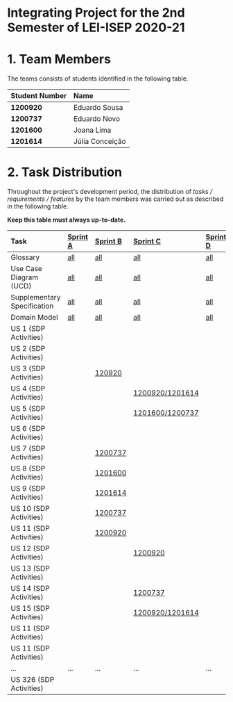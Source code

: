 # Integrating Project for the 2nd Semester of LEI-ISEP 2020-21

# 1. Team Members

The teams consists of students identified in the following table.

| Student Number   | Name                        |
| :--------------- | :-------------------------- |
| **1200920**      | Eduardo Sousa               |
| **1200737**      | Eduardo Novo                |
| **1201600**      | Joana Lima                  |
| **1201614**      | Júlia Conceição             |

# 2. Task Distribution ###

Throughout the project's development period, the distribution of _tasks / requirements / features_ by the team members
was carried out as described in the following table.

**Keep this table must always up-to-date.**

| Task                           | [Sprint A](SprintA/README.md)  | [Sprint B](SprintB/README.md)                  | [Sprint C](SprintC/README.md)           | [Sprint D](SprintD/README.md)  |
| :----------------------------- | :----------------------------- | :-----------------------------------------     | :-----------------------------          | :----------------------------- |
| Glossary                       | [all](SprintA/Glossary.md)     | [all](SprintB/Glossary.md)                     | [all](SprintC/Glossary.md)              | [all](SprintD/Glossary.md)     |
| Use Case Diagram (UCD)         | [all](SprintA/UCD.md)          | [all](SprintB/UCD.md)                          | [all](SprintC/UCD.md)                   | [all](SprintD/UCD.md)          |
| Supplementary Specification    | [all](SprintA/FURPS.md)        | [all](SprintB/FURPS.md)                        | [all](SprintC/FURPS.md)                 | [all](SprintD/FURPS.md)        |
| Domain Model                   | [all](SprintA/DM.md)           | [all](SprintB/DM.md)                           | [all](SprintC/DM.md)                    | [all](SprintD/DM.md)           |
| US 1 (SDP Activities)          |                                |                                                |                                         |                                |
| US 2 (SDP Activities)          |                                |                                                |                                         |                                |
| US 3 (SDP Activities)          |                                | [120920](SprintB/US03/US3.md)                  |                                         |                                |
| US 4 (SDP Activities)          |                                |                                                | [1200920/1201614](SprintC/US04/US4.md)  |                                |
| US 5 (SDP Activities)          |                                |                                                | [1201600/1200737](SprintC/US05/US5.md)  |                                |
| US 6 (SDP Activities)          |                                |                                                |                                         |                                |
| US 7 (SDP Activities)          |                                | [1200737](SprintB/US7/US7_RegisterEmployee.md) |                                         |                                |
| US 8 (SDP Activities)          |                                | [1201600](SprintB/US08/US8.md)                 |                                         |                                |
| US 9 (SDP Activities)          |                                | [1201614](SprintB/US09/US9.md)                 |                                         |                                |
| US 10 (SDP Activities)         |                                | [1200737](SprintB/US10/US10.md)                |                                         |                                |
| US 11 (SDP Activities)         |                                | [1200920](SprintB/US11/US11_CreateCategory.md) |                                         |                                |
| US 12 (SDP Activities)         |                                |                                                | [1200920](SprintC/US12/US12.md)         |                                |
| US 13 (SDP Activities)         |                                |                                                |                                         |                                |
| US 14 (SDP Activities)         |                                |                                                | [1200737](SprintC/US14/US14.md)         |                                |
| US 15 (SDP Activities)         |                                |                                                | [1200920/1201614](SprintC/US15/US15.md) |                                |
| US 11 (SDP Activities)         |                                |                                                |                                         |                                |
| US 11 (SDP Activities)         |                                |                                                |                                         |                                |
| ...                            | ...                            | ...                                            | ...                                     | ...                            |
| US 326 (SDP Activities)        |                                |                                                |                                         |                                |

